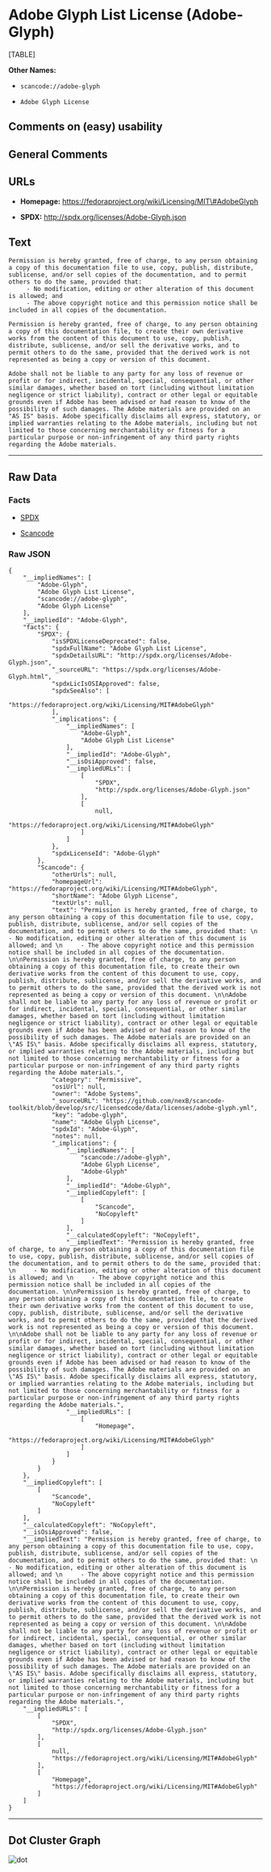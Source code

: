 Adobe Glyph List License (Adobe-Glyph)
======================================

[TABLE]

**Other Names:**

-   `scancode://adobe-glyph`

-   `Adobe Glyph License`

Comments on (easy) usability
----------------------------

General Comments
----------------

URLs
----

-   **Homepage:**
    https://fedoraproject.org/wiki/Licensing/MIT\#AdobeGlyph

-   **SPDX:** http://spdx.org/licenses/Adobe-Glyph.json

Text
----

    Permission is hereby granted, free of charge, to any person obtaining a copy of this documentation file to use, copy, publish, distribute, sublicense, and/or sell copies of the documentation, and to permit others to do the same, provided that: 
         - No modification, editing or other alteration of this document is allowed; and 
         - The above copyright notice and this permission notice shall be included in all copies of the documentation. 

    Permission is hereby granted, free of charge, to any person obtaining a copy of this documentation file, to create their own derivative works from the content of this document to use, copy, publish, distribute, sublicense, and/or sell the derivative works, and to permit others to do the same, provided that the derived work is not represented as being a copy or version of this document. 

    Adobe shall not be liable to any party for any loss of revenue or profit or for indirect, incidental, special, consequential, or other similar damages, whether based on tort (including without limitation negligence or strict liability), contract or other legal or equitable grounds even if Adobe has been advised or had reason to know of the possibility of such damages. The Adobe materials are provided on an "AS IS" basis. Adobe specifically disclaims all express, statutory, or implied warranties relating to the Adobe materials, including but not limited to those concerning merchantability or fitness for a particular purpose or non-infringement of any third party rights regarding the Adobe materials.

------------------------------------------------------------------------

Raw Data
--------

### Facts

-   [SPDX](https://spdx.org/licenses/Adobe-Glyph.html "SPDX")

-   [Scancode](https://github.com/nexB/scancode-toolkit/blob/develop/src/licensedcode/data/licenses/adobe-glyph.yml "Scancode")

### Raw JSON

    {
        "__impliedNames": [
            "Adobe-Glyph",
            "Adobe Glyph List License",
            "scancode://adobe-glyph",
            "Adobe Glyph License"
        ],
        "__impliedId": "Adobe-Glyph",
        "facts": {
            "SPDX": {
                "isSPDXLicenseDeprecated": false,
                "spdxFullName": "Adobe Glyph List License",
                "spdxDetailsURL": "http://spdx.org/licenses/Adobe-Glyph.json",
                "_sourceURL": "https://spdx.org/licenses/Adobe-Glyph.html",
                "spdxLicIsOSIApproved": false,
                "spdxSeeAlso": [
                    "https://fedoraproject.org/wiki/Licensing/MIT#AdobeGlyph"
                ],
                "_implications": {
                    "__impliedNames": [
                        "Adobe-Glyph",
                        "Adobe Glyph List License"
                    ],
                    "__impliedId": "Adobe-Glyph",
                    "__isOsiApproved": false,
                    "__impliedURLs": [
                        [
                            "SPDX",
                            "http://spdx.org/licenses/Adobe-Glyph.json"
                        ],
                        [
                            null,
                            "https://fedoraproject.org/wiki/Licensing/MIT#AdobeGlyph"
                        ]
                    ]
                },
                "spdxLicenseId": "Adobe-Glyph"
            },
            "Scancode": {
                "otherUrls": null,
                "homepageUrl": "https://fedoraproject.org/wiki/Licensing/MIT#AdobeGlyph",
                "shortName": "Adobe Glyph License",
                "textUrls": null,
                "text": "Permission is hereby granted, free of charge, to any person obtaining a copy of this documentation file to use, copy, publish, distribute, sublicense, and/or sell copies of the documentation, and to permit others to do the same, provided that: \n     - No modification, editing or other alteration of this document is allowed; and \n     - The above copyright notice and this permission notice shall be included in all copies of the documentation. \n\nPermission is hereby granted, free of charge, to any person obtaining a copy of this documentation file, to create their own derivative works from the content of this document to use, copy, publish, distribute, sublicense, and/or sell the derivative works, and to permit others to do the same, provided that the derived work is not represented as being a copy or version of this document. \n\nAdobe shall not be liable to any party for any loss of revenue or profit or for indirect, incidental, special, consequential, or other similar damages, whether based on tort (including without limitation negligence or strict liability), contract or other legal or equitable grounds even if Adobe has been advised or had reason to know of the possibility of such damages. The Adobe materials are provided on an \"AS IS\" basis. Adobe specifically disclaims all express, statutory, or implied warranties relating to the Adobe materials, including but not limited to those concerning merchantability or fitness for a particular purpose or non-infringement of any third party rights regarding the Adobe materials.",
                "category": "Permissive",
                "osiUrl": null,
                "owner": "Adobe Systems",
                "_sourceURL": "https://github.com/nexB/scancode-toolkit/blob/develop/src/licensedcode/data/licenses/adobe-glyph.yml",
                "key": "adobe-glyph",
                "name": "Adobe Glyph License",
                "spdxId": "Adobe-Glyph",
                "notes": null,
                "_implications": {
                    "__impliedNames": [
                        "scancode://adobe-glyph",
                        "Adobe Glyph License",
                        "Adobe-Glyph"
                    ],
                    "__impliedId": "Adobe-Glyph",
                    "__impliedCopyleft": [
                        [
                            "Scancode",
                            "NoCopyleft"
                        ]
                    ],
                    "__calculatedCopyleft": "NoCopyleft",
                    "__impliedText": "Permission is hereby granted, free of charge, to any person obtaining a copy of this documentation file to use, copy, publish, distribute, sublicense, and/or sell copies of the documentation, and to permit others to do the same, provided that: \n     - No modification, editing or other alteration of this document is allowed; and \n     - The above copyright notice and this permission notice shall be included in all copies of the documentation. \n\nPermission is hereby granted, free of charge, to any person obtaining a copy of this documentation file, to create their own derivative works from the content of this document to use, copy, publish, distribute, sublicense, and/or sell the derivative works, and to permit others to do the same, provided that the derived work is not represented as being a copy or version of this document. \n\nAdobe shall not be liable to any party for any loss of revenue or profit or for indirect, incidental, special, consequential, or other similar damages, whether based on tort (including without limitation negligence or strict liability), contract or other legal or equitable grounds even if Adobe has been advised or had reason to know of the possibility of such damages. The Adobe materials are provided on an \"AS IS\" basis. Adobe specifically disclaims all express, statutory, or implied warranties relating to the Adobe materials, including but not limited to those concerning merchantability or fitness for a particular purpose or non-infringement of any third party rights regarding the Adobe materials.",
                    "__impliedURLs": [
                        [
                            "Homepage",
                            "https://fedoraproject.org/wiki/Licensing/MIT#AdobeGlyph"
                        ]
                    ]
                }
            }
        },
        "__impliedCopyleft": [
            [
                "Scancode",
                "NoCopyleft"
            ]
        ],
        "__calculatedCopyleft": "NoCopyleft",
        "__isOsiApproved": false,
        "__impliedText": "Permission is hereby granted, free of charge, to any person obtaining a copy of this documentation file to use, copy, publish, distribute, sublicense, and/or sell copies of the documentation, and to permit others to do the same, provided that: \n     - No modification, editing or other alteration of this document is allowed; and \n     - The above copyright notice and this permission notice shall be included in all copies of the documentation. \n\nPermission is hereby granted, free of charge, to any person obtaining a copy of this documentation file, to create their own derivative works from the content of this document to use, copy, publish, distribute, sublicense, and/or sell the derivative works, and to permit others to do the same, provided that the derived work is not represented as being a copy or version of this document. \n\nAdobe shall not be liable to any party for any loss of revenue or profit or for indirect, incidental, special, consequential, or other similar damages, whether based on tort (including without limitation negligence or strict liability), contract or other legal or equitable grounds even if Adobe has been advised or had reason to know of the possibility of such damages. The Adobe materials are provided on an \"AS IS\" basis. Adobe specifically disclaims all express, statutory, or implied warranties relating to the Adobe materials, including but not limited to those concerning merchantability or fitness for a particular purpose or non-infringement of any third party rights regarding the Adobe materials.",
        "__impliedURLs": [
            [
                "SPDX",
                "http://spdx.org/licenses/Adobe-Glyph.json"
            ],
            [
                null,
                "https://fedoraproject.org/wiki/Licensing/MIT#AdobeGlyph"
            ],
            [
                "Homepage",
                "https://fedoraproject.org/wiki/Licensing/MIT#AdobeGlyph"
            ]
        ]
    }

------------------------------------------------------------------------

Dot Cluster Graph
-----------------

![](../dot/Adobe-Glyph.svg "dot")